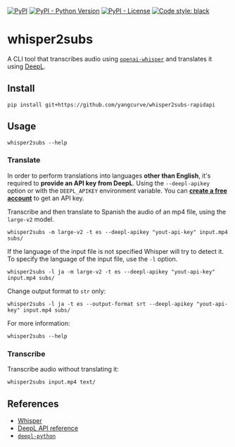 [![PyPI](https://img.shields.io/pypi/v/whisper2subs?style=flat-square)](https://pypi.org/project/whisper2subs/)
[![PyPI - Python Version](https://img.shields.io/pypi/pyversions/whisper2subs?style=flat-square)](https://pypi.org/project/whisper2subs/)
[![PyPI - License](https://img.shields.io/pypi/l/whisper2subs?style=flat-square)](https://github.com/LuqueDaniel/whisper2subs/blob/main/LICENSE)
[![Code style: black](https://img.shields.io/badge/code%20style-black-000000.svg)](https://github.com/psf/black?style=flat-square)

# whisper2subs

A CLI tool that transcribes audio using [`openai-whisper`](https://github.com/openai/whisper) and translates it using [DeepL](https://www.deepl.com/docs-api).

## Install

```shell
pip install git+https://github.com/yangcurve/whisper2subs-rapidapi
```

## Usage

```shell
whisper2subs --help
```

### Translate

In order to perform translations into languages **other than English**, it's required to **provide an API key from DeepL**. Using the `--deepl-apikey` option or with the `DEEPL_APIKEY` environment variable. You can [**create a free account**](https://rapidapi.com/splintPRO/api/deepl-translator/) to get an API key.

Transcribe and then translate to Spanish the audio of an mp4 file, using the `large-v2` model.

```shell
whisper2subs -m large-v2 -t es --deepl-apikey "yout-api-key" input.mp4 subs/
```

If the language of the input file is not specified Whisper will try to detect it. To specify the language of the input file, use the `-l` option.

```shell
whisper2subs -l ja -m large-v2 -t es --deepl-apikey "yout-api-key" input.mp4 subs/
```

Change output format to `str` only:

```shell
whisper2subs -l ja -t es --output-format srt --deepl-apikey "yout-api-key" input.mp4 subs/
```

For more information:

```shell
whisper2subs --help
```

### Transcribe

Transcribe audio without translating it:

```shell
whisper2subs input.mp4 text/
```

## References

- [Whisper](https://github.com/openai/whisper)
- [DeepL API reference](https://www.deepl.com/docs-api)
- [`deepl-python`](https://github.com/DeepLcom/deepl-python)
